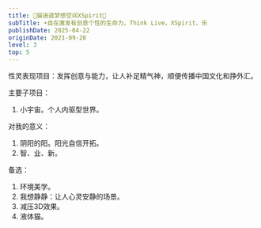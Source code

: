 ```yaml
---
title: 🧚猫逍遥梦想空间XSpirit🌼
subTitle: ☀️自在激发有创意个性的生命力，Think Live，XSpirit，乐
publishDate: 2025-04-22
originDate: 2021-09-28
level: 3
top: 5
---
```


性灵表现项目：发挥创意与能力，让人补足精气神，顺便传播中国文化和挣外汇。

主要子项目：
1. 小宇宙。个人内驱型世界。

对我的意义：
1. 阴阳的阳。阳光自信开拓。
2. 智、业、新。

备选：
1. 环境美学。
2. 我想静静：让人心灵安静的场景。
3. 减压3D效果。
4. 液体猫。
